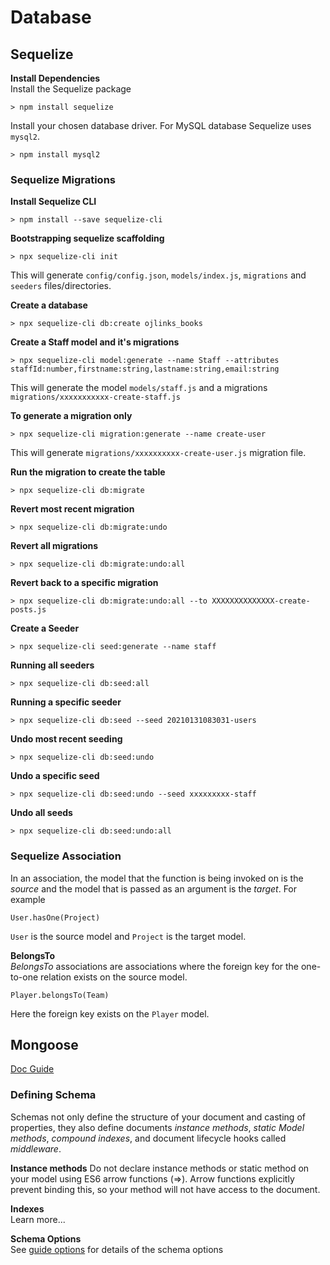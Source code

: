 # Database

## Sequelize
__Install Dependencies__   
Install the Sequelize package  
```
> npm install sequelize
```
Install your chosen database driver. For MySQL database Sequelize uses `mysql2`.  
```
> npm install mysql2
```

### Sequelize Migrations  
__Install Sequelize CLI__    
```
> npm install --save sequelize-cli
```

__Bootstrapping sequelize scaffolding__
```
> npx sequelize-cli init
```  
This will generate `config/config.json`, `models/index.js`, `migrations` and `seeders` files/directories.  

__Create a database__    
```
> npx sequelize-cli db:create ojlinks_books
```
__Create a Staff model and it's migrations__  
```
> npx sequelize-cli model:generate --name Staff --attributes staffId:number,firstname:string,lastname:string,email:string  
```
This will generate the model `models/staff.js` and a migrations `migrations/xxxxxxxxxxx-create-staff.js`  

__To generate a migration only__     
```
> npx sequelize-cli migration:generate --name create-user
```
This will generate `migrations/xxxxxxxxxx-create-user.js` migration file.  

__Run the migration to create the table__  
```
> npx sequelize-cli db:migrate  
```

__Revert most recent migration__      
```
> npx sequelize-cli db:migrate:undo
```  

__Revert all migrations__    
```
> npx sequelize-cli db:migrate:undo:all
```  

__Revert back to a specific migration__     
```
> npx sequelize-cli db:migrate:undo:all --to XXXXXXXXXXXXXX-create-posts.js
```  

__Create a Seeder__    
```
> npx sequelize-cli seed:generate --name staff
```  

__Running all seeders__   
```
> npx sequelize-cli db:seed:all
```
__Running a specific seeder__  
```
> npx sequelize-cli db:seed --seed 20210131083031-users
```
__Undo most recent seeding__    
```
> npx sequelize-cli db:seed:undo
```

__Undo a specific seed__  
```
> npx sequelize-cli db:seed:undo --seed xxxxxxxxx-staff
```  

__Undo all seeds__    
```
> npx sequelize-cli db:seed:undo:all
```  

### Sequelize Association  
In an association, the model that the function is being invoked on is the _source_ and the model that is passed as an argument is the _target_. For example  
```
User.hasOne(Project)
```
`User` is the source model and `Project` is the target model.  

__BelongsTo__  
_BelongsTo_ associations are associations where the foreign key for the one-to-one relation exists on the source model.  
```
Player.belongsTo(Team)
```  
Here the foreign key exists on the `Player` model.  


## Mongoose  
[Doc Guide](https://mongoosejs.com/docs/guide.htm)
### Defining Schema    
Schemas not only define the structure of your document and casting of properties, they also define documents _instance methods_, _static Model methods_, _compound indexes_, and document lifecycle hooks called _middleware_.    

__Instance methods__
Do not declare instance methods or static method on your model using ES6 arrow functions (=>). Arrow functions explicitly prevent binding this, so your method will not have access to the document.  

__Indexes__  
Learn more...

__Schema Options__  
See [guide options](https://mongoosejs.com/docs/guide.html#options) for details of the schema options
